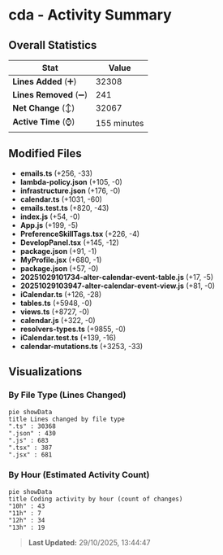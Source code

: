 # cda - Activity Summary 

## Overall Statistics

| Stat                   | Value                                                             |
| ---------------------- | ----------------------------------------------------------------- |
| **Lines Added** (➕)   | 32308                                          |
| **Lines Removed** (➖) | 241                                        |
| **Net Change** (↕)    | 32067                |
| **Active Time** (⌚)   | 155 minutes |


## Modified Files
- **emails.ts** (+256, -33)
- **lambda-policy.json** (+105, -0)
- **infrastructure.json** (+176, -0)
- **calendar.ts** (+1031, -60)
- **emails.test.ts** (+820, -43)
- **index.js** (+54, -0)
- **App.js** (+199, -5)
- **PreferenceSkillTags.tsx** (+226, -4)
- **DevelopPanel.tsx** (+145, -12)
- **package.json** (+91, -1)
- **MyProfile.jsx** (+680, -1)
- **package.json** (+57, -0)
- **20251029101734-alter-calendar-event-table.js** (+17, -5)
- **20251029103947-alter-calendar-event-view.js** (+81, -0)
- **iCalendar.ts** (+126, -28)
- **tables.ts** (+5948, -0)
- **views.ts** (+8727, -0)
- **calendar.js** (+322, -0)
- **resolvers-types.ts** (+9855, -0)
- **iCalendar.test.ts** (+139, -16)
- **calendar-mutations.ts** (+3253, -33)

## Visualizations

### By File Type (Lines Changed)

```mermaid
pie showData
title Lines changed by file type
".ts" : 30368
".json" : 430
".js" : 683
".tsx" : 387
".jsx" : 681
```

### By Hour (Estimated Activity Count)

```mermaid
pie showData
title Coding activity by hour (count of changes)
"10h" : 43
"11h" : 7
"12h" : 34
"13h" : 19
```


> **Last Updated:** 29/10/2025, 13:44:47